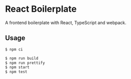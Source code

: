 # React Boilerplate

A frontend boilerplate with React, TypeScript and webpack.

## Usage

```bash
$ npm ci
```

```bash
$ npm run build
$ npm run prettify
$ npm start
$ npm test
```
